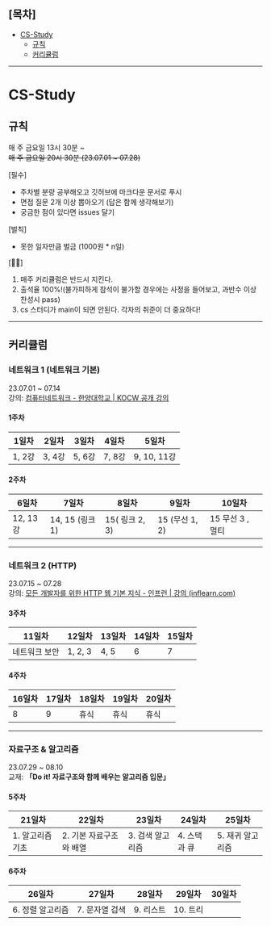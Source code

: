 ## [목차]
- [CS-Study](#cs-study)
  * [규칙](#규칙)
  * [커리큘럼](#커리큘럼)
---

# CS-Study
## 규칙 
매 주 금요일 13시 30분 ~      
~~매 주 금요일 20시 30분 (23.07.01 ~ 07.28)~~

[필수] 
- 주차별 분량 공부해오고 깃허브에 마크다운 문서로 푸시 
- 면접 질문 2개 이상 뽑아오기 (답은 함께 생각해보기)
- 궁금한 점이 있다면 issues 달기

[벌칙] 
- 못한 일자만큼 벌금 (1000원 * n일) 

[🏃‍♀️] 
1. 매주 커리큘럼은 반드시 지킨다. 
2. 출석율 100%!(불가피하게 참석이 불가할 경우에는 사정을 들어보고, 과반수 이상 찬성시 pass)
3. cs 스터디가 main이 되면 안된다. 각자의 취준이 더 중요하다!

---

## 커리큘럼

### 네트워크 1 (네트워크 기본)
23.07.01 ~ 07.14    
강의: [컴퓨터네트워크 - 한양대학교 | KOCW 공개 강의](http://www.kocw.net/home/cview.do?cid=6166c077e545b736)

#### 1주차

|1일차|2일차|3일차|4일차|5일차|
|---|---|---|---|---|
|1, 2강|3, 4강|5, 6강|7, 8강|9, 10, 11강|

#### 2주차

|6일차|7일차|8일차|9일차|10일차|
|---|---|---|---|---|
|12, 13강|14, 15 (링크1)|15( 링크 2, 3)|15 (무선 1, 2)|15 무선 3 , 멀티|


---
### 네트워크 2 (HTTP)
23.07.15 ~ 07.28       
강의: [모든 개발자를 위한 HTTP 웹 기본 지식 - 인프런 | 강의 (inflearn.com)](https://www.inflearn.com/course/http-%EC%9B%B9-%EB%84%A4%ED%8A%B8%EC%9B%8C%ED%81%AC#curriculum)

#### 3주차

|11일차|12일차|13일차|14일차|15일차|
|---|---|---|---|---|
|네트워크 보안|1, 2, 3|4, 5|6|7|

#### 4주차

|16일차|17일차|18일차|19일차|20일차|
|---|---|---|---|---|
|8|9|휴식|휴식|휴식|

---

### 자료구조 & 알고리즘 
23.07.29 ~ 08.10    
교재: **「Do it! 자료구조와 함께 배우는 알고리즘 입문」**
#### 5주차

|21일차|22일차|23일차|24일차|25일차|
|---|---|---|---|---|
|1. 알고리즘 기초|2. 기본 자료구조와 배열|3. 검색 알고리즘|4. 스택과 큐|5. 재귀 알고리즘|

#### 6주차

| 26일차           | 27일차                  | 28일차           | 29일차       | 30일차           |
| ---------------- | ----------------------- | ---------------- | ------------ | ---------------- |
| 6. 정렬 알고리즘 | 7. 문자열 검색 | 9. 리스트 | 10. 트리 |  |


